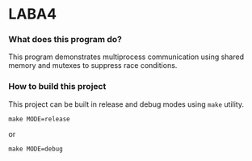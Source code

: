 # LABA4

### What does this program do?

This program demonstrates multiprocess communication using shared memory and mutexes to suppress race conditions.

### How to build this project

This project can be built in release and debug modes using `make` utility. 

```
make MODE=release
```

or

```
make MODE=debug
```
